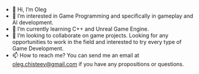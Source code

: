 - 👋 Hi, I’m Oleg
- 👀 I’m interested in Game Programming and specifically in gameplay and AI development.
- 🌱 I’m currently learning C++ and Unreal Game Engine.
- 💞️ I’m looking to collaborate on game projects. Looking for any opportunities to work in the field and interested to try every type of Game Development. 
- 📫 How to reach me? You can send me an email at oleg.chisteev@gmail.com if you have any propositions or questions. 

<!---
Aer0o/Aer0o is a ✨ special ✨ repository because its `README.md` (this file) appears on your GitHub profile.
You can click the Preview link to take a look at your changes.
--->
